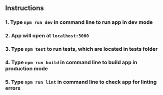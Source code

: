 ## Instructions

### 1. Type `npm run dev` in command line to run app in dev mode

### 2. App will open at `localhost:3000`

### 3. Type `npm test` to run tests, which are located in **tests** folder

### 4. Type `npm run build` in command line to build app in production mode

### 5. Type `npm run lint` in command line to check app for linting errors
